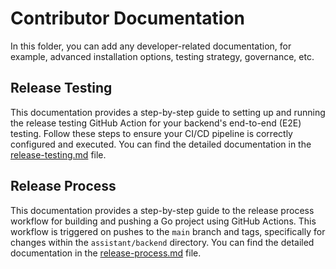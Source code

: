 # Contributor Documentation

In this folder, you can add any developer-related documentation, for example, advanced installation options, testing strategy, governance, etc.


## Release Testing

This documentation provides a step-by-step guide to setting up and running the release testing GitHub Action for your backend's end-to-end (E2E) testing. Follow these steps to ensure your CI/CD pipeline is correctly configured and executed. You can find the detailed documentation in the [release-testing.md](release-testing.md) file.


## Release Process

This documentation provides a step-by-step guide to the release process workflow for building and pushing a Go project using GitHub Actions. This workflow is triggered on pushes to the `main` branch and tags, specifically for changes within the `assistant/backend` directory. You can find the detailed documentation in the [release-process.md](release-process.md) file.
